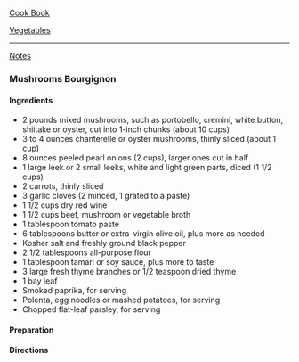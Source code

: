 [Cook Book](https://github.com/vmsmith/CookBook/blob/master/README.md)  

[Vegetables](https://github.com/vmsmith/CookBook/blob/master/vegetables.md)  

-----  

[Notes](https://github.com/vmsmith/CookBook/blob/master/notes.md)  

### Mushrooms Bourgignon  

#### Ingredients  

* 2 pounds mixed mushrooms, such as portobello, cremini, white button, shiitake or oyster, cut into 1-inch chunks (about 10 cups)
* 3 to 4 ounces chanterelle or oyster mushrooms, thinly sliced (about 1 cup)
* 8 ounces peeled pearl onions (2 cups), larger ones cut in half
* 1 large leek or 2 small leeks, white and light green parts, diced (1 1/2 cups)
* 2 carrots, thinly sliced
* 3 garlic cloves (2 minced, 1 grated to a paste)
* 1 1/2 cups dry red wine
* 1 1/2 cups beef, mushroom or vegetable broth
* 1 tablespoon tomato paste
* 6 tablespoons butter or extra-virgin olive oil, plus more as needed
* Kosher salt and freshly ground black pepper
* 2 1/2 tablespoons all-purpose flour
* 1 tablespoon tamari or soy sauce, plus more to taste
* 3 large fresh thyme branches or 1/2 teaspoon dried thyme
* 1 bay leaf
* Smoked paprika, for serving
* Polenta, egg noodles or mashed potatoes, for serving
* Chopped flat-leaf parsley, for serving

#### Preparation  



#### Directions  


